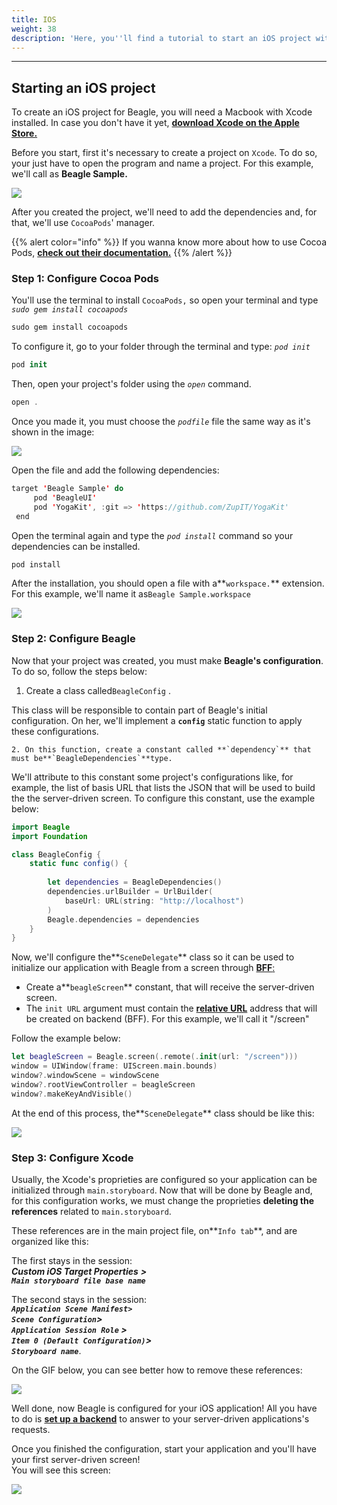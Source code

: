 ```yaml
---
title: IOS
weight: 38
description: 'Here, you''ll find a tutorial to start an iOS project with Beagle.'
---
```


---

## Starting an iOS project 

To create an iOS project for Beagle, you will need a Macbook with Xcode installed. In case you don't have it yet, [**download Xcode on the Apple Store.**](https://apps.apple.com/br/app/xcode/id497799835?mt=12)

Before you start, first it's necessary to create a project on `Xcode`. To do so, your just have to open the program and name a project. For this example, we'll call as **Beagle Sample.** 

![](/docs-beagle/captura-de-tela-2020-04-08-a-s-10.35.19.png)

After you created the project, we'll need to add the dependencies and, for that, we'll use `CocoaPods`' manager.

{{% alert color="info" %}}
If you wanna know more about how to use Cocoa Pods, [**check out their documentation.**](https://cocoapods.org/)
{{% /alert %}}

### Step 1: Configure Cocoa Pods

You'll use the terminal to install `CocoaPods,` so open your terminal and type _`sudo gem install cocoapods`_

```swift
sudo gem install cocoapods
```

To configure it, go to your folder through the terminal and type: _`pod init`_ 

```swift
pod init
```

Then, open your project's folder using the _`open`_ command.

```swift
open .
```

Once you made it, you must choose the _`podfile`_ file the same way as it's shown in the image:

![](https://lh3.googleusercontent.com/3zzsq_UBccpGCwaMfyYGC6KR9v4Dj4GD3LO311IOBocCIlj6N9kLiw8M6M6liCf3RnICjHpZL9Grw0JgylSSdp1jTkun-N8UYazKu7Wy0jkvBBohE6biktoz932oNFZpnf8hLrJK)

Open the file and add the following dependencies:


```swift
target 'Beagle Sample' do
     pod 'BeagleUI'        
     pod 'YogaKit', :git => 'https://github.com/ZupIT/YogaKit'
 end
```


Open the terminal again and type the _`pod install`_ command so your dependencies can be installed.

```swift
pod install
```

After the installation, you should open a file with a**`workspace.`** extension. For this example, we'll name it as`Beagle Sample.workspace`

![](/docs-beagle/captura-de-tela-2020-04-08-a-s-10.23.09.png)

### Step 2: Configure Beagle

Now that your project was created, you must make **Beagle's configuration**. To do so, follow the steps below: 

1. Create a class called`BeagleConfig` . 

This class will be responsible to contain part of Beagle's initial configuration. On her, we'll implement a **`config`** static function to apply these configurations.

    2. On this function, create a constant called **`dependency`** that must be**`BeagleDependencies`**type. 

We'll attribute to this constant some project's configurations like, for example, the list of basis URL that lists the JSON that will be used to build the the server-driven screen. To configure this constant, use the example below:


```swift
import Beagle
import Foundation

class BeagleConfig {
    static func config() {
        
        let dependencies = BeagleDependencies()
        dependencies.urlBuilder = UrlBuilder(
            baseUrl: URL(string: "http://localhost")
        )
        Beagle.dependencies = dependencies
    }
}
```


Now, we'll configure the**`SceneDelegate`** class so it can be used to initialize our application with Beagle from a screen through [**BFF**:](../../../../../../principais-conceitos#backend-for-frontend)

* Create a**`beagleScreen`** constant, that will receive the server-driven screen. 
* The `init URL` argument must contain the [**relative URL**](../../../../../resources/urls#caminho-relativo) address that will be created on backend \(BFF\). For this example, we'll call it  "/screen"

Follow the example below: 

```swift
let beagleScreen = Beagle.screen(.remote(.init(url: "/screen")))
window = UIWindow(frame: UIScreen.main.bounds)
window?.windowScene = windowScene
window?.rootViewController = beagleScreen
window?.makeKeyAndVisible()
```

At the end of this process, the**`SceneDelegate`** class should be like this:

![](https://lh5.googleusercontent.com/JcpliGK0G3QJyLlZIDcwD8X7TZfO7QKEjCcVmWNjX0NHoS8gHl8XOZrSg6dfVntZkusNGmJxRWTa3Ps_xrhCQsIQPOzsFZ375uLqDx1qvuWJWeOnlnQkQy8EkcvMuWhJ6KU8tF-r)

### Step 3: Configure Xcode

Usually, the Xcode's proprieties are configured so your application can be initialized through `main.storyboard`. Now that will be done by Beagle and, for this configuration works, we must change the proprieties **deleting the references** related to `main.storyboard`. 

These references are in the main project file, on**`Info tab`**, and are organized like this:

The first stays in the session:   
_**Custom iOS Target Properties**_ _**&gt;   
`Main storyboard file base name`**_ 

The second stays in the session:  
_**`Application Scene Manifest>`**_  
_**`Scene Configuration`&gt;**_   
_**`Application Session Role` &gt;  
`Item 0 (Default Configuration)`&gt;  
`Storyboard name`**_.

On the GIF below, you can see better how to remove these references:

![](/docs-beagle/main%20%282%29.gif)

Well done, now Beagle is configured for your iOS application! All you have to do is [**set up a backend**](../../exemplo-de-projeto-backend-com-beagle) to answer to your server-driven applications's requests.

Once you finished the configuration, start your application and you'll have your first server-driven screen!  
You will see this screen: 

![](/docs-beagle/captura_de_tela_2020-04-07_a-s_17-removebg-preview-2-.png)
